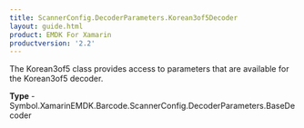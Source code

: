 ```yaml
---
title: ScannerConfig.DecoderParameters.Korean3of5Decoder
layout: guide.html 
product: EMDK For Xamarin 
productversion: '2.2' 
---
```

The Korean3of5 class provides access to parameters that are available for the Korean3of5 decoder.

**Type** - Symbol.XamarinEMDK.Barcode.ScannerConfig.DecoderParameters.BaseDecoder



